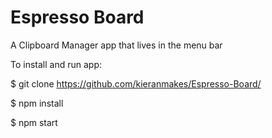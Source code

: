 # Espresso Board
A Clipboard Manager app that lives in the menu bar

To install and run app:

$ git clone https://github.com/kieranmakes/Espresso-Board/

$ npm install

$ npm start

